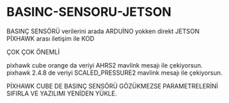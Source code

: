 # BASINC-SENSORU-JETSON


BASINÇ SENSÖRÜ verilerini arada ARDUİNO yokken direkt JETSON PİXHAWK arası iletişim ile KOD

ÇOK ÇOK ÖNEMLİ 

pixhawk cube orange da veriyi AHRS2 mavlink mesajı ile çekiyorsun.
pixhawk 2.4.8 de veriyi SCALED_PRESSURE2 mavlink mesajı ile çekiyorsun.


PİXHAWK CUBE DE BASINÇ SENSÖRÜ GÖZÜKMEZSE PARAMETRELERİNİ SIFIRLA VE YAZILIMI YENİDEN YÜKLE. 

